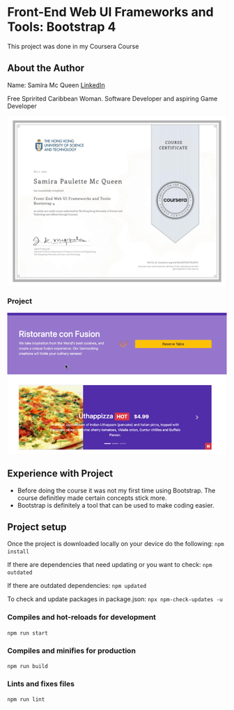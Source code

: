 # Front-End Web UI Frameworks and Tools: Bootstrap 4
This project was done in my Coursera Course

## About the Author
Name: Samira Mc Queen
[LinkedIn](https://www.linkedin.com/in/samira-mc-queen-1882431a7/)

Free Spririted Caribbean Woman.
Software Developer and aspiring Game Developer

![Certification](./img/Certificate.png)
### Project 
![Video](img/Bootstrap-Exercise.gif)

## Experience with Project
- Before doing the course it was not my first time using Bootstrap. The course definitley made certain concepts stick more. 
- Bootstrap is definitely a tool that can be used to make coding easier. 

## Project setup
Once the project is downloaded locally on your device do the following:
`
npm install
`

If there are dependencies that need updating or you want to check:
`
npm outdated
`

If there are outdated dependencies:
`
npm updated
`

To check and update packages in package.json:
`
npx npm-check-updates -u
`

### Compiles and hot-reloads for development
`
npm run start
`

### Compiles and minifies for production
`
npm run build
`

### Lints and fixes files
`
npm run lint
`
